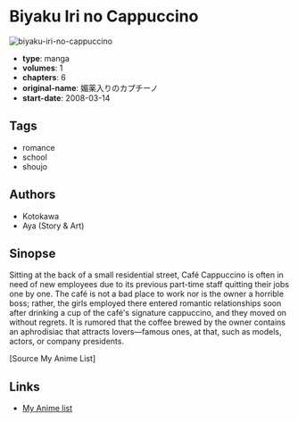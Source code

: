 # Biyaku Iri no Cappuccino

![biyaku-iri-no-cappuccino](https://cdn.myanimelist.net/images/manga/1/109561.jpg)

-   **type**: manga
-   **volumes**: 1
-   **chapters**: 6
-   **original-name**: 媚薬入りのカプチーノ
-   **start-date**: 2008-03-14

## Tags

-   romance
-   school
-   shoujo

## Authors

-   Kotokawa
-   Aya (Story & Art)

## Sinopse

Sitting at the back of a small residential street, Café Cappuccino is often in need of new employees due to its previous part-time staff quitting their jobs one by one. The café is not a bad place to work nor is the owner a horrible boss; rather, the girls employed there entered romantic relationships soon after drinking a cup of the café's signature cappuccino, and they moved on without regrets. It is rumored that the coffee brewed by the owner contains an aphrodisiac that attracts lovers—famous ones, at that, such as models, actors, or company presidents.

[Source My Anime List]

## Links

-   [My Anime list](https://myanimelist.net/manga/18342/Biyaku_Iri_no_Cappuccino)
